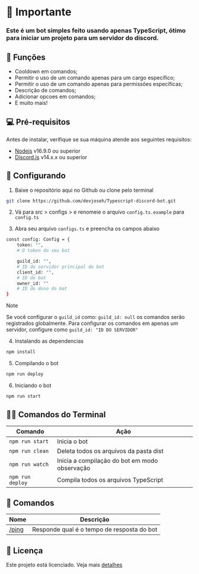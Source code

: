 # 📣 Importante

### Este é um bot simples feito usando apenas TypeScript, ótimo para iniciar um projeto para um servidor do discord.

## 🔧 Funções 

- Cooldown em comandos;
- Permitir o uso de um comando apenas para um cargo específico;
- Permitir o uso de um comando apenas para permissões específicas;
- Descrição de comandos;
- Adicionar opcoes em comandos;
- E muito mais!

## 💻 Pré-requisitos

Antes de instalar, verifique se sua máquina atende aos seguintes requisitos:

* [Nodejs](https://nodejs.org/en/) v16.9.0 ou superior
* [Discord.js](https://github.com/discordjs/discord.js/) v14.x.x ou superior

## 🚀 Configurando

1. Baixe o repositório aqui no Github ou clone pelo terminal

```bash
git clone https://github.com/devjoseh/Typescript-discord-bot.git
```

2. Vá para src > configs > e renomeie o arquivo `config.ts.example` para `config.ts` 

3. Abra seu arquivo `configs.ts` e preencha os campos abaixo

```bash
const config: Config = {
    token: "",
    # O token do seu bot

    guild_id: "",
    # ID do servidor principal do bot
    client_id: "",
    # ID do bot
    owner_id: ""
    # ID do dono do bot
}
```

> [!NOTE]
> Se você configurar o `guild_id` como: `guild_id: null` os comandos serão registrados globalmente.
> Para configurar os comandos em apenas um servidor, configure como `guild_id: "ID DO SERVIDOR"`

4. Instalando as dependencias

```bash
npm install
```

5. Compilando o bot

```bash
npm run deploy
```

6. Iniciando o bot

```bash
npm run start
```

## 👨‍💻 Comandos do Terminal

Comando | Ação
| - | - |
`npm run start` | Inicia o bot
`npm run clean` | Deleta todos os arquivos da pasta dist
`npm run watch` | Inicia a compilação do bot em modo observação
`npm run deploy`| Compila todos os arquivos TypeScript

## 🤖 Comandos

Nome | Descrição
| - | - |
[/ping](src/slashCommands/geral/ping.ts) | Responde qual é o tempo de resposta do bot

## 📝 Licença

Este projeto está licenciado. Veja mais [detalhes](LICENSE)
